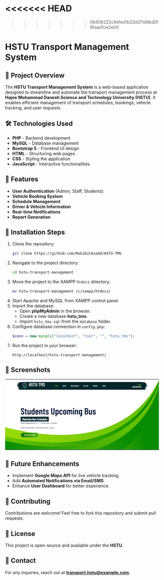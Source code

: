 <<<<<<< HEAD
=======
 
>>>>>>> 0b906222c9efed1b23d2f1d9bd0f8faad1ce2e00

# HSTU Transport Management System

## 🚀 Project Overview
The **HSTU Transport Management System** is a web-based application designed to streamline and automate the transport management process at **Hajee Mohammad Danesh Science and Technology University (HSTU)**. It enables efficient management of transport schedules, bookings, vehicle tracking, and user requests.

## 🛠️ Technologies Used
- **PHP** - Backend development
- **MySQL** - Database management
- **Bootstrap 5** - Frontend UI design
- **HTML** - Structuring web pages
- **CSS** - Styling the application
- **JavaScript** - Interactive functionalities

## 📌 Features
- **User Authentication** (Admin, Staff, Students)
- **Vehicle Booking System**
- **Schedule Management**
- **Driver & Vehicle Information**
- **Real-time Notifications**
- **Report Generation**

## 🔧 Installation Steps
1. Clone the repository:
   ```sh
   git clone https://github.com/RakibulAzadd/HSTU-TMS
   ```
2. Navigate to the project directory:
   ```sh
   cd hstu-transport-management
   ```
3. Move the project to the XAMPP `htdocs` directory:
   ```sh
   mv hstu-transport-management /c/xampp/htdocs/
   ```
4. Start Apache and MySQL from XAMPP control panel.
5. Import the database:
   - Open **phpMyAdmin** in the browser.
   - Create a new database **hstu_tms**.
   - Import `hstu_tms.sql` from the `database` folder.
6. Configure database connection in `config.php`:
   ```php
   $conn = new mysqli("localhost", "root", "", "hstu_tms");
   ```
7. Run the project in your browser:
   ```
   http://localhost/hstu-transport-management/
   ```

## 📸 Screenshots
![Dashboard Screenshot](ScreenShot/FrontPage.png)

## 🎯 Future Enhancements
- Implement **Google Maps API** for live vehicle tracking.
- Add **Automated Notifications via Email/SMS**.
- Enhance **User Dashboard** for better experience.

## 🤝 Contributing
Contributions are welcome! Feel free to fork this repository and submit pull requests.

## 📜 License
This project is open-source and available under the **HSTU**.

## 📩 Contact
For any inquiries, reach out at **transport.hstu@example.com**.


